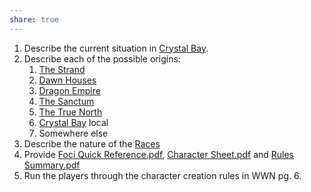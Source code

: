 ```yaml
---  
share: true  
---  
```

1. Describe the current situation in [Crystal Bay](Crystal%20Bay.md).  
2. Describe each of the possible origins:  
	1. [The Strand](The%20Strand.md)  
	2. [Dawn Houses](../Setting/World/Factions/Dawn%20Houses/Dawn%20Houses.md)  
	3. [Dragon Empire](../Setting/World/Factions/Dragon%20Empire.md)  
	4. [The Sanctum](../Setting/World/Factions/The%20Sanctum.md)  
	5. [The True North](../Setting/World/Factions/The%20True%20North.md)  
	6. [Crystal Bay](Crystal%20Bay.md) local  
	7. Somewhere else  
3. Describe the nature of the [Races](Races.md)  
4. Provide [Foci Quick Reference.pdf](./Player%20Handouts/Foci%20Quick%20Reference.pdf), [Character Sheet.pdf](./Player%20Handouts/Character%20Sheet.pdf) and [Rules Summary.pdf](./Player%20Handouts/Rules%20Summary.pdf)  
5. Run the players through the character creation rules in WWN pg. 6.